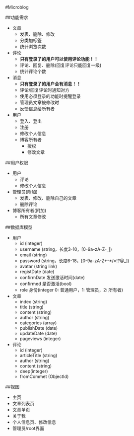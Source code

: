 #Microblog

##功能需求
* 文章
	* 发表、删除、修改
	* 分类加标签
	* 统计浏览次数
* 评论
	* **只有登录了的用户可以使用评论功能！！**
	* 评论、回复、删除(回复评论只能回复一级)
	* 统计评论个数
* 消息
	* **只有登录了的用户会有消息！！**
    * 评论/回复评论时通知对方
	* 使用必须登录的功能时提醒登录
	* 管理员文章被修改时
	* 反馈信息给所有者
* 用户
    * 登入、登出
    * 注册
    * 修改个人信息
    * 博客所有者
    	* 授权
    	* 修改文章

##用户权限
* 用户
    * 评论
    * 修改个人信息
* 管理员(附加)
    * 发表、修改、删除自己的文章
    * 删除评论
* 博客所有者(附加)
    * 所有文章修改

##数据库模型
* 用户
	* id (integer)
    * username (string，长度3-10，[0-9a-zA-Z-_])
    * email (string)
    * password (string，长度6-18，[0-9a-zA-Z+-*/=!?@_])
    * avatar (string link)
    * registDate (date)
    * confirmDate 发送激活时间(date)
    * confirmed 是否激活(bool)
    * role 身份(integer 0: 普通用户，1: 管理员，2: 所有者)
* 文章
	* index (string)
    * title (string)
    * content (string)
    * author (string)
    * categories (array)
    * publishDate (date)
    * updateDate (date)
    * pageviews (integer)
* 评论
    * id (integer)
    * articleTitle (string)
    * author (string)
    * content (string)
    * deep(integer)
    * fromCommet (ObjectId)

##视图
* 主页
* 文章列表页
* 文章单页
* 关于我
* 个人信息页、修改信息
* 管理员/root界面
